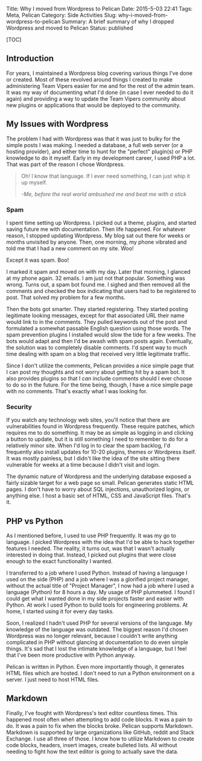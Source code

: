 Title: Why I moved from Wordpress to Pelican
Date: 2015-5-03 22:41
Tags: Meta, Pelican
Category: Side Activities
Slug: why-i-moved-from-wordpress-to-pelican
Summary: A brief summary of why I dropped Wordpress and moved to Pelican
Status: published

[TOC]

## Introduction

For years, I maintained a Wordpress blog covering various things I've done or created. Most of these revolved around
things I created to make administering Team Vipers easier for me and for the rest of the admin team. It was my way
of documenting what I'd done (in case I ever needed to do it again) and providing a way to update the Team Vipers community
about new plugins or applications that would be deployed to the community.

## My Issues with Wordpress

The problem I had with Wordpress was that it was just to bulky for the simple posts I was making. I needed a database, a full web
server (or a hosting provider), and either time to hunt for the "perfect" plugin(s) or PHP knowledge to do it myself. Early in my
development career, I used PHP a lot. That was part of the reason I chose Wordpress. 

 > Oh! I know that language. If I ever need something, I can just whip it up myself. 
 >
 > *-Me, before the real world ambushed me and beat me with a stick*

### Spam

I spent time setting up Wordpress. I picked out a theme, plugins, and started saving future me with documentation. Then life happened. For whatever
reason, I stopped updating Wordpress. My blog sat out there for weeks or months unvisited by anyone. Then, one morning, my phone vibrated
and told me that I had a new comment on my site. Woo! 

Except it was spam. Boo!

I marked it spam and moved on with my day. Later that morning, I glanced at my phone again. 32 emails. I am just not that popular. Something
was wrong. Turns out, a spam bot found me. I sighed and then removed all the comments and checked the box indicating that users had to
be registered to post. That solved my problem for a few months.

Then the bots got smarter. They started registering. They started posting legitimate looking messages, except for that associated URL their name
would link to in the comments. They pulled keywords out of the post and formulated a somewhat passable English question using those words. The spam
prevention plugins I installed would slow the tide for a few weeks. The bots would adapt and then I'd be awash with spam posts again. Eventually,
the solution was to completely disable comments. I'd spent way to much time dealing with spam on a blog that received very little legitimate traffic.

Since I don't utilize the comments, Pelican provides a nice simple page that I can post my thoughts and not worry about getting hit by a spam bot. It also
provides plugins so that I *can* include comments should I ever choose to do so in the future. For the time being, though, I have a nice simple page 
with no comments. That's exactly what I was looking for.

### Security

If you watch any technology web sites, you'll notice that there are vulnerabilities found in Wordpress frequently. These require patches,
which requires me to do something. It may be as simple as logging in and clicking a button to update, but it is still something I need to 
remember to do for a relatively minor site. When I'd log in to clear the spam backlog, I'd frequently also install updates for 10-20 plugins, themes or
Wordpress itself. It was mostly painless, but I didn't like the idea of the site sitting there vulnerable for weeks at a time because I didn't
visit and login.

The dynamic nature of Wordpress and the underlying database exposed a fairly sizable target for a web page so small. Pelican generates static
HTML pages. I don't have to worry about SQL injections, unauthorized logins, or anything else. I host a basic set of HTML, CSS and JavaScript files. 
That's it.

## PHP vs Python

As I mentioned before, I used to use PHP frequently. It was my go to language. I picked Wordpress with the idea that I'd be able to hack together features I needed.
The reality, it turns out, was that I wasn't actually interested in doing that. Instead, I picked out plugins that were close enough to the
exact functionality I wanted. 

I transferred to a job where I used Python. Instead of having a language I used on the side (PHP) and a job where I was a glorified project manager, without the 
actual title of "Project Manager", I now had a job where I used a language (Python) for 8 hours a day. My usage of PHP plummeted. I found I could get what I wanted
done in my side projects faster and easier with Python. At work I used Python to build tools for engineering problems. At home, I started using it for every day
tasks. 

Soon, I realized I hadn't used PHP for several versions of the language. My knowledge of the language was outdated. The biggest reason I'd chosen Wordpress was no longer
relevant, because I couldn't write anything complicated in PHP without glancing at documentation to do even simple things. It's sad that I lost the intimate knowledge of
a language, but I feel that I've been more productive with Python anyway.

Pelican is written in Python. Even more importantly though, it generates HTML files which are hosted. I don't need to run a Python environment on a server. I just
need to host HTML files. 

## Markdown

Finally, I've fought with Wordpress's text editor countless times. This happened most often when attempting to add code blocks. It was a pain to do. It was a pain
to fix when the blocks broke. Pelican supports Markdown. Markdown is supported by large organizations like GitHub, reddit and Stack Exchange. I use all three of those.
I know how to utilize Markdown to create code blocks, headers, insert images, create bulleted lists. All without needing to fight how the text editor is going to actually
save the data.